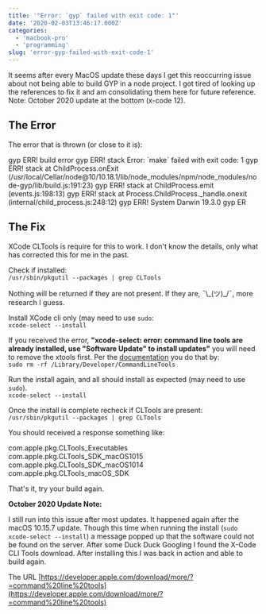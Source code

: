 ```yaml
---
title: '"Error: `gyp` failed with exit code: 1"'
date: '2020-02-03T13:46:17.000Z'
categories:
  - 'macbook-pro'
  - 'programming'
slug: 'error-gyp-failed-with-exit-code-1'
---
```


It seems after every MacOS update these days I get this reoccurring issue about not being able to build GYP in a node project. I got tired of looking up the references to fix it and am consolidating them here for future reference.  
Note: October 2020 update at the bottom (x-code 12).

## The Error

The error that is thrown (or close to it is):

gyp ERR! build error
gyp ERR! stack Error: \`make\` failed with exit code: 1
gyp ERR! stack at ChildProcess.onExit (/usr/local/Cellar/node@10/10.18.1/lib/node_modules/npm/node_modules/node-gyp/lib/build.js:191:23)
gyp ERR! stack at ChildProcess.emit (events.js:198:13)
gyp ERR! stack at Process.ChildProcess.\_handle.onexit (internal/child_process.js:248:12)
gyp ERR! System Darwin 19.3.0
gyp ER

## The Fix

XCode CLTools is require for this to work. I don't know the details, only what has corrected this for me in the past.

Check if installed:  
`/usr/sbin/pkgutil --packages | grep CLTools`

Nothing will be returned if they are not present. If they are, ¯\\\_(ツ)\_/¯, more research I guess.

Install XCode cli only (may need to use `sudo`:  
`xcode-select --install`

If you received the error, **"xcode-select: error: command line tools are already installed, use "Software Update" to install updates"** you will need to remove the xtools first. Per the [documentation](https://developer.apple.com/library/archive/technotes/tn2339/_index.html#//apple_ref/doc/uid/DTS40014588-CH1-HOW_CAN_I_UNINSTALL_THE_COMMAND_LINE_TOOLS_) you do that by:  
`sudo rm -rf /Library/Developer/CommandLineTools`

Run the install again, and all should install as expected (may need to use `sudo`).  
`xcode-select --install`

Once the install is complete recheck if CLTools are present:  
`/usr/sbin/pkgutil --packages | grep CLTools`

You should received a response something like:

com.apple.pkg.CLTools_Executables
com.apple.pkg.CLTools_SDK_macOS1015
com.apple.pkg.CLTools_SDK_macOS1014
com.apple.pkg.CLTools_macOS_SDK

That's it, try your build again.

**October 2020 Update Note:**

I still run into this issue after most updates. It happened again after the macOS 10.15.7 update. Though this time when running the install (`sudo xcode-select --install`) a message popped up that the software could not be found on the server. After some Duck Duck Googling I found the X-Code CLI Tools download. After installing this I was back in action and able to build again.

The URL [https://developer.apple.com/download/more/?=command%20line%20tools](https://developer.apple.com/download/more/?=command%20line%20tools)
